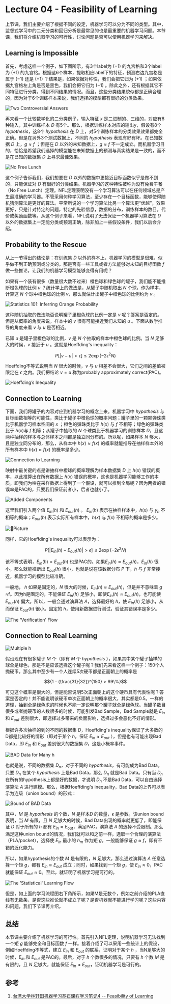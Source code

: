 # Lecture 04 - Feasibility of Learning

上节课，我们主要介绍了根据不同的设定，机器学习可以分为不同的类型。其中，监督式学习中的二元分类和回归分析是最常见的也是最重要的机器学习问题。本节课，我们将介绍机器学习的可行性，讨论问题是否可以使用机器学习来解决。

## Learning is Impossible

首先，考虑这样一个例子，如下图所示，有3个label为 ${(-1)}$ 的九宫格和3个label为 ${(+1)}$ 的九宫格。根据这6个样本，提取相应label下的特征，预测右边九宫格是属于 ${(-1)}$ 还是 ${(+1)}$ ？结果是，如果依据对称性，我们会把它归为 ${(+1)}$ ；如果依据九宫格左上角是否是黑色，我们会把它归为 ${(-1)}$ 。除此之外，还有根据其它不同特征进行分类，得到不同结果的情况。而且，这些分类结果貌似都是正确合理的，因为对于6个训练样本来说，我们选择的模型都有很好的分类效果。

![Two Controversial Answers](http://ofqm89vhw.bkt.clouddn.com/82d6c2bc97d4f54137cc71550e819de5.png)

再来看一个比较数学化的二分类例子，输入特征 ${x}$ 是二进制的、三维的，对应有8种输入，其中训练样本 ${D}$ 有5个。那么，根据训练样本对应的输出y，假设有8个 ${hypothesis}$，这8个 ${hypothesis}$ 在 ${D}$ 上，对5个训练样本的分类效果效果都完全正确。但是在另外3个测试数据上，不同的 ${hypothesis}$ 表现有好有坏。在已知数据 ${D}$ 上，${g \approx f}$ ；但是在 ${D}$ 以外的未知数据上，${g \approx f}$ 不一定成立。而机器学习目的，恰恰是希望我们选择的模型能在未知数据上的预测与真实结果是一致的，而不是在已知的数据集 ${D}$ 上寻求最佳效果。

![No Free Lunch](http://ofqm89vhw.bkt.clouddn.com/c8580c3dbc962820eba2378d94708f48.png)

这个例子告诉我们，我们想要在 ${D}$ 以外的数据中更接近目标函数似乎是做不到的，只能保证对 ${D}$ 有很好的分类结果。机器学习的这种特性被称为没有免费午餐（No Free Lunch）定理。NFL定理表明没有一个学习算法可以在任何领域总是产生最准确的学习器。不管采用何种学习算法，至少存在一个目标函数，能够使得随机猜测算法是更好的算法。平常所说的一个学习算法比另一个算法更“优越”，效果更好，只是针对特定的问题，特定的先验信息，数据的分布，训练样本的数目，代价或奖励函数等。从这个例子来看，NFL说明了无法保证一个机器学习算法在 ${D}$ 以外的数据集上一定能分类或预测正确，除非加上一些假设条件，我们以后会介绍。

## Probability to the Rescue

从上一节得出的结论是：在训练集 ${D}$ 以外的样本上，机器学习的模型是很难，似乎做不到正确预测或分类的。那是否有一些工具或者方法能够对未知的目标函数 ${f}$ 做一些推论，让我们的机器学习模型能够变得有用呢？

如果有一个装有很多（数量很大数不过来）橙色球和绿色球的罐子，我们能不能推断橙色球的比例 ${u}$ ？统计学上的做法是，从罐子中随机取出 ${N}$ 个球，作为样本，计算这 ${N}$ 个球中橙色球的比例 ${v}$，那么就估计出罐子中橙色球的比例约为 ${v}$ 。

![Statistics 101: Inferring Orange Probability](http://ofqm89vhw.bkt.clouddn.com/7fb06e11277ff7e7bf42e49e66c9dad0.png)

这种随机抽取的做法能否说明罐子里橙色球的比例一定是 ${v}$ 呢？答案是否定的。但是从概率的角度来说，样本中的 ${v}$ 很有可能接近我们未知的 ${u}$ 。下面从数学推导的角度来看 ${v}$ 与 ${u}$ 是否相近。

已知 ${u}$ 是罐子里橙色球的比例，${v}$ 是 ${N}$ 个抽取的样本中橙色球的比例。当 ${N}$ 足够大的时候，${v}$ 接近于 ${u}$ 。这就是Hoeffding's inequality：

$${ P[|v-u|> \epsilon ] \leq 2 \exp (-2 \epsilon^2 N) }$$

Hoeffding不等式说明当 ${N}$ 很大的时候，${v}$ 与 ${u}$ 相差不会很大，它们之间的差值被限定在 ${\epsilon}$ 之内。我们把结论 ${v = u}$ 称为probably approximately correct(PAC)。

![Hoeffding’s Inequality](http://ofqm89vhw.bkt.clouddn.com/d62a97d5b47a2b404c36d79e3a87b1d2.png)

## Connection to Learning

下面，我们将罐子的内容对应到机器学习的概念上来。机器学习中 ${hypothesis}$ 与目标函数相等的可能性，类比于罐子中橙色球的概率问题；罐子里的一颗颗弹珠类比于机器学习样本空间的 ${x}$ ；橙色的弹珠类比于 ${h(x)}$ 与 ${f}$ 不相等；绿色的弹珠类比于 ${h(x)}$与 ${f}$ 相等；从罐子中抽取的 ${N}$ 个球类比于机器学习的训练样本 ${D}$，且这两种抽样的样本与总体样本之间都是独立同分布的。所以呢，如果样本 ${N}$ 够大，且是独立同分布的，那么，从样本中 ${h(x) \approx f(x)}$ 的概率就能推导在抽样样本外的所有样本中 ${h(x) \approx f(x)}$ 的概率是多少。

![Connection to Learning](http://ofqm89vhw.bkt.clouddn.com/3a709058988df4db9f3ae80480b4e11a.png)

映射中最关键的点是讲抽样中橙球的概率理解为样本数据集 ${D}$ 上 ${h(x)}$ 错误的概率，以此推算出在所有数据上 ${h(x)}$ 错误的概率，这也是机器学习能够工作的本质，即我们为啥在采样数据上得到了一个假设，就可以推到全局呢？因为两者的错误率是PAC的，只要我们保证前者小，后者也就小了。

![Added Components](http://ofqm89vhw.bkt.clouddn.com/655f275f1da3e5daf9b5a6ebe2bccfbe.png)

这里我们引入两个值 ${E_{in}(h)}$ 和 ${E_{out}(h)}$ 。 ${E_{in}(h)}$ 表示在抽样样本中，${h(x)}$ 与 ${y_n}$ 不相等的概率；${E_{out}(h)}$ 表示实际所有样本中，${h(x)}$ 与 ${f(x)}$ 不相等的概率是多少。

![Picture](http://ofqm89vhw.bkt.clouddn.com/dce0ea231b9907b7c31cd5fa2406ddc8.png)

同样，它的Hoeffding's inequality可以表示为：

$${P[| E_{in}(h)- E_{out} (h)| > \epsilon]\leq 2\exp(-2\epsilon^2 N)}$$

该不等式表明，${E_{in}(h)=E_{out}(h)}$ 也是PAC的。如果${E_{in}(h) \approx E_{out}(h)}$，${E_{in}(h)}$ 很小，那么就能推断出 ${E_{out}(h)}$ 很小，也就是说在该数据分布 ${P}$ 下，${h}$ 与 ${f}$ 非常接近，机器学习的模型比较准确。

一般地， ${h}$ 如果是固定的，${N}$ 很大的时候，${E_{in}(h) \approx E_{out}(h)}$，但是并不意味着 ${g}$ ≈f。因为h是固定的，不能保证 ${E_{in}(h)}$ 足够小，即使${E_{in}(h) \approx E_{out}(h)}$，也可能使 ${E_{out}(h)}$ 偏大。所以，一般会通过演算法 ${A}$，选择最好的 ${h}$，使 ${E_{in}(h)}$ 足够小，从而保证 ${E_{out}(h)}$ 很小。固定的 ${h}$，使用新数据进行测试，验证其错误率是多少。

![The 'Verification' Flow](http://ofqm89vhw.bkt.clouddn.com/65ef7a09587503568c6ccfb98aad060f.png)

## Connection to Real Learning

![Multiple h](http://ofqm89vhw.bkt.clouddn.com/f5e62f96d7a41dc6ab21e7b4ec2c2157.png)

假设现在有很多罐子 ${M}$ 个（即有 ${M}$ 个 ${hypothesis}$ ），如果其中某个罐子抽样的球全是绿色，那是不是应该选择这个罐子呢？我们先来看这样一个例子：150个人抛硬币，那么其中至少有一个人连续5次硬币都是正面朝上的概率是

$${1 - (\frac{31}{32})^{150} > 99\%}$$

可见这个概率是很大的，但是能否说明5次正面朝上的这个硬币具有代表性呢？答案是否定的！并不能说明该硬币单次正面朝上的概率很大，其实都是0.5。一样的道理，抽到全是绿色求的时候也不能一定说明那个罐子就全是绿色球。当罐子数目很多或者抛硬币的人数很多的时候，可能引发Bad Sample，Bad Sample就是 ${E_{in}}$ 和 ${E_{out}}$ 差别很大，即选择过多带来的负面影响，选择过多会恶化不好的情形。

根据许多次抽样的到的不同的数据集 ${D}$，Hoeffding's inequality保证了大多数的D都是比较好的情形（即对于某个 ${h}$，保证 ${E_{in} \approx E_{out}}$ ），但是也有可能出现Bad Data，即 ${E_{in}}$ 和 ${E_{out}}$ 差别很大的数据集 ${D}$，这是小概率事件。

![BAD Data for Many h](http://ofqm89vhw.bkt.clouddn.com/5be0e8a3545783633b27d4db896ffbc8.png)

也就是说，不同的数据集 ${D_n}$，对于不同的 ${hypothesis}$，有可能成为Bad Data。只要 ${D_n}$ 在某个 ${hypothesis}$ 上是Bad Data，那么 ${D_n}$ 就是Bad Data。只有当 ${D_n}$ 在所有的hypothesis上都是好的数据，才说明 ${D_n}$ 不是Bad Data，可以自由选择演算法 ${A}$ 进行建模。那么，根据Hoeffding's inequality，Bad Data的上界可以表示为连级（union bound）的形式：

![Bound of BAD Data](http://ofqm89vhw.bkt.clouddn.com/8a1fe6dafaf28637af169c34a3332bd9.png)

其中，${M}$ 是 ${hypothesis}$ 的个数，${N}$ 是样本${D}$ 的数量，${\epsilon}$ 是参数。该union bound表明，当 ${M}$ 有限，且 ${N}$ 足够大的时候，Bad Data出现的概率就更低了，即能保证 ${D}$ 对于所有的 ${h}$ 都有 ${E_{in} \approx E_{out}}$，满足PAC，演算法 ${A}$ 的选择不受限制。那么满足这种union bound的情况，我们就可以和之前一样，选取一个合理的演算法（PLA/pocket），选择使 ${E_{in}}$ 最小的 ${h_m}$ 作为矩 ${g}$，一般能够保证 ${g \approx f}$，即有不错的泛化能力。

所以，如果hypothesis的个数 ${M}$ 是有限的，${N}$ 足够大，那么通过演算法 ${A}$ 任意选择一个矩 ${g}$，都有 ${E_{in} \approx E_{out}}$ 成立；同时，如果找到一个矩 ${g}$，使 ${E_{in} \approx 0}$，PAC就能保证 ${E_{out} \approx 0 }$。至此，就证明了机器学习是可行的。

![The 'Statistical' Learning Flow](http://ofqm89vhw.bkt.clouddn.com/573dcad25a1e29c97f07d8e980e28a4b.png)

但是，如上面的学习流程图右下角所示，如果M是无数个，例如之前介绍的PLA直线有无数条，是否这些推论就不成立了呢？是否机器就不能进行学习呢？这些内容和问题，我们下节课再介绍。

## 总结

本节课主要介绍了机器学习的可行性。首先引入NFL定理，说明机器学习无法找到一个矩 ${g}$ 能够完全和目标函数 ${f}$ 一样。接着介绍了可以采用一些统计上的假设，例如Hoeffding不等式，建立 ${E_{in}}$ 和 ${E_{out}}$ 的联系，证明对于某个 ${h}$ ，当N足够大的时候，${E_{in}}$ 和 ${E_{out}}$ 是PAC的。最后，对于 ${h}$ 个数很多的情况，只要有 ${h}$ 个数 ${M}$ 是有限的，且 ${N}$ 足够大，就能保证 ${E_{in} \approx E_{out}}$，证明机器学习是可行的。

## 参考

1. [台湾大学林轩田机器学习基石课程学习笔记4 -- Feasibility of Learning](http://blog.csdn.net/red_stone1/article/details/71082934)